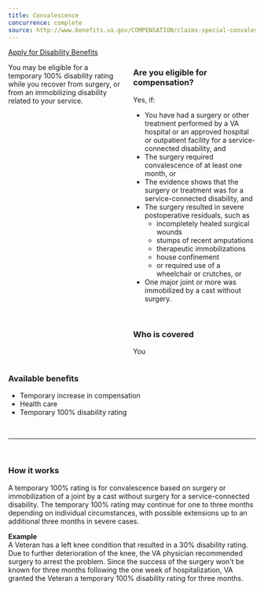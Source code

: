 ```yaml
---
title: Convalescence
concurrence: complete
source: http://www.benefits.va.gov/COMPENSATION/claims-special-convalescence.asp
---
```


<div class="main" role="main" markdown="0">

<div class="va-action-bar--header">
  <div class="row">
    <div class="small-12 columns">
      <a class="usa-button-primary va-button-primary" href="/disability-benefits/apply-for-benefits/">Apply for Disability Benefits</a>
    </div>
  </div>
</div>

<div class="section one" markdown="0">
<div class="primary" markdown="0">
<div class="row" markdown="0">
<div class="small-12 columns usa-content" markdown="1">


You may be eligible for a temporary 100% disability rating while you recover from surgery, or from an immobilizing disability related to your service.

<div class="call-out" markdown="1">

### Are you eligible for compensation?

Yes, if:

-	You have had a surgery or other treatment performed by a VA hospital or an approved hospital or outpatient facility for a service-connected disability, and
-	The surgery required convalescence of at least one month, or
-	The evidence shows that the surgery or treatment was for a service-connected disability, and
-	The surgery resulted in severe postoperative residuals, such as
    - incompletely healed surgical wounds
    - stumps of recent amputations
    - therapeutic immobilizations
    - house confinement
    - or required use of a wheelchair or crutches, or
-	One major joint or more was immobilized by a cast without surgery.

<br>

### Who is covered

You

</div>
</div>

<div class="usa-content" markdown="1">

### Available benefits

-	Temporary increase in compensation
-	Health care
-	Temporary 100% disability rating

<br>
<hr>
<br>

### How it works

A temporary 100% rating is for convalescence based on surgery or immobilization of a joint by a cast without surgery for a service-connected disability. The temporary 100% rating may continue for one to three months depending on individual circumstances, with possible extensions up to an additional three months in severe cases.

**Example**<br>
A Veteran has a left knee condition that resulted in a 30% disability rating. Due to further deterioration of the knee, the VA physician recommended surgery to arrest the problem. Since the success of the surgery won't be known for three months following the one week of hospitalization, VA granted the Veteran a temporary 100% disability rating for three months.

</div>
</div>
</div>

</div>

